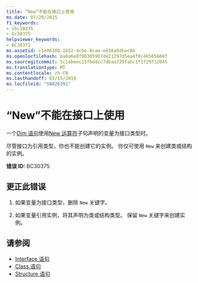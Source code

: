 ```yaml
---
title: “New”不能在接口上使用
ms.date: 07/20/2015
f1_keywords:
- vbc30375
- bc30375
helpviewer_keywords:
- BC30375
ms.assetid: c1e06108-1b52-4cbe-8cae-e816a0dbac0b
ms.openlocfilehash: ba0a6e0f0b305907de21297d5ea4f8c46565608f
ms.sourcegitcommit: 5c1abeec15fbddcc7dbaa729fabc1f1f29f12045
ms.translationtype: MT
ms.contentlocale: zh-CN
ms.lasthandoff: 03/15/2019
ms.locfileid: "58026391"
---
```

# <a name="new-cannot-be-used-on-an-interface"></a>“New”不能在接口上使用
一个[Dim 语句](../../visual-basic/language-reference/statements/dim-statement.md)使用[New 运算符](../../visual-basic/language-reference/operators/new-operator.md)子句声明的变量为接口类型时。  
  
 尽管接口为引用类型，你也不能创建它的实例。 你仅可使用 `New` 来创建类或结构的实例。  
  
 **错误 ID:** BC30375  
  
## <a name="to-correct-this-error"></a>更正此错误  
  
1.  如果变量为接口类型，删除 `New` 关键字。  
  
2.  如果变量引用实例，将其声明为类或结构类型。 保留 `New` 关键字来创建实例。  
  
## <a name="see-also"></a>请参阅

- [Interface 语句](../../visual-basic/language-reference/statements/interface-statement.md)
- [Class 语句](../../visual-basic/language-reference/statements/class-statement.md)
- [Structure 语句](../../visual-basic/language-reference/statements/structure-statement.md)
